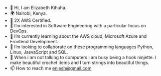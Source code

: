 - 👋 Hi, I am Elizabeth Kihuha.
- 🌍 Nairobi, Kenya.
- 🎯 2X AWS Certified.
- 👀 I’m interested in Software Engineering with a particular focus on DevOps.
- 🌱 I’m currently learning about the AWS cloud, Microsoft Azure and Frontend Development.
- 💞️ I’m looking to collaborate on these programming languages Python, Linux, JasvaScript and SQL.
- 💖 When i am not talking to computers i am busy being a hook ninjette. I make beautiful crochet items and I turn strings into beautiful things.
- 📫 How to reach me enjesh@gmail.com

<!---
enjesh/enjesh is a ✨ special ✨ repository because its `README.md` (this file) appears on your GitHub profile.
You can click the Preview link to take a look at your changes.
--->
